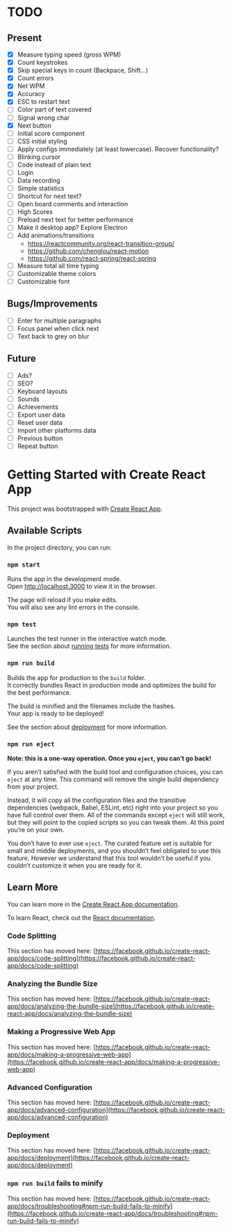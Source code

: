 # TODO

## Present

- [x] Measure typing speed (gross WPM)
- [x] Count keystrokes
- [x] Skip special keys in count (Backpace, Shift...)
- [x] Count errors
- [x] Net WPM
- [x] Accuracy
- [x] ESC to restart text
- [ ] Color part of text covered
- [ ] Signal wrong char
- [x] Next button
- [ ] Initial score component
- [ ] CSS initial styling
- [ ] Apply configs immediately (at least lowercase). Recover functionality?
- [ ] Blinking cursor
- [ ] Code instead of plain text
- [ ] Login
- [ ] Data recording
- [ ] Simple statistics
- [ ] Shortcut for next text?
- [ ] Open board comments and interaction
- [ ] High Scores
- [ ] Preload next text for better performance
- [ ] Make it desktop app? Explore Electron
- [ ] Add animations/transitions
  - https://reactcommunity.org/react-transition-group/
  - https://github.com/chenglou/react-motion
  - https://github.com/react-spring/react-spring
- [ ] Measure total all time typing
- [ ] Customizable theme colors
- [ ] Customizable font

## Bugs/Improvements

- [ ] Enter for multiple paragraphs
- [ ] Focus panel when click next
- [ ] Text back to grey on blur

## Future

- [ ] Ads?
- [ ] SEO?
- [ ] Keyboard layouts
- [ ] Sounds
- [ ] Achievements
- [ ] Export user data
- [ ] Reset user data
- [ ] Import other platforms data
- [ ] Previous button
- [ ] Repeat button

# Getting Started with Create React App

This project was bootstrapped with [Create React App](https://github.com/facebook/create-react-app).

## Available Scripts

In the project directory, you can run:

### `npm start`

Runs the app in the development mode.\
Open [http://localhost:3000](http://localhost:3000) to view it in the browser.

The page will reload if you make edits.\
You will also see any lint errors in the console.

### `npm test`

Launches the test runner in the interactive watch mode.\
See the section about [running tests](https://facebook.github.io/create-react-app/docs/running-tests) for more information.

### `npm run build`

Builds the app for production to the `build` folder.\
It correctly bundles React in production mode and optimizes the build for the best performance.

The build is minified and the filenames include the hashes.\
Your app is ready to be deployed!

See the section about [deployment](https://facebook.github.io/create-react-app/docs/deployment) for more information.

### `npm run eject`

**Note: this is a one-way operation. Once you `eject`, you can’t go back!**

If you aren’t satisfied with the build tool and configuration choices, you can `eject` at any time. This command will remove the single build dependency from your project.

Instead, it will copy all the configuration files and the transitive dependencies (webpack, Babel, ESLint, etc) right into your project so you have full control over them. All of the commands except `eject` will still work, but they will point to the copied scripts so you can tweak them. At this point you’re on your own.

You don’t have to ever use `eject`. The curated feature set is suitable for small and middle deployments, and you shouldn’t feel obligated to use this feature. However we understand that this tool wouldn’t be useful if you couldn’t customize it when you are ready for it.

## Learn More

You can learn more in the [Create React App documentation](https://facebook.github.io/create-react-app/docs/getting-started).

To learn React, check out the [React documentation](https://reactjs.org/).

### Code Splitting

This section has moved here: [https://facebook.github.io/create-react-app/docs/code-splitting](https://facebook.github.io/create-react-app/docs/code-splitting)

### Analyzing the Bundle Size

This section has moved here: [https://facebook.github.io/create-react-app/docs/analyzing-the-bundle-size](https://facebook.github.io/create-react-app/docs/analyzing-the-bundle-size)

### Making a Progressive Web App

This section has moved here: [https://facebook.github.io/create-react-app/docs/making-a-progressive-web-app](https://facebook.github.io/create-react-app/docs/making-a-progressive-web-app)

### Advanced Configuration

This section has moved here: [https://facebook.github.io/create-react-app/docs/advanced-configuration](https://facebook.github.io/create-react-app/docs/advanced-configuration)

### Deployment

This section has moved here: [https://facebook.github.io/create-react-app/docs/deployment](https://facebook.github.io/create-react-app/docs/deployment)

### `npm run build` fails to minify

This section has moved here: [https://facebook.github.io/create-react-app/docs/troubleshooting#npm-run-build-fails-to-minify](https://facebook.github.io/create-react-app/docs/troubleshooting#npm-run-build-fails-to-minify)

